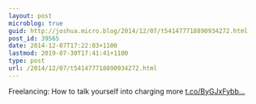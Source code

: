 ```yaml
---
layout: post
microblog: true
guid: http://joshua.micro.blog/2014/12/07/t541477718890934272.html
post_id: 39565
date: 2014-12-07T17:22:03+1100
lastmod: 2019-07-30T17:41:41+1100
type: post
url: /2014/12/07/t541477718890934272.html
---
```

Freelancing: How to talk yourself into charging more [t.co/ByGJxFybb...](http://t.co/ByGJxFybbQ)

